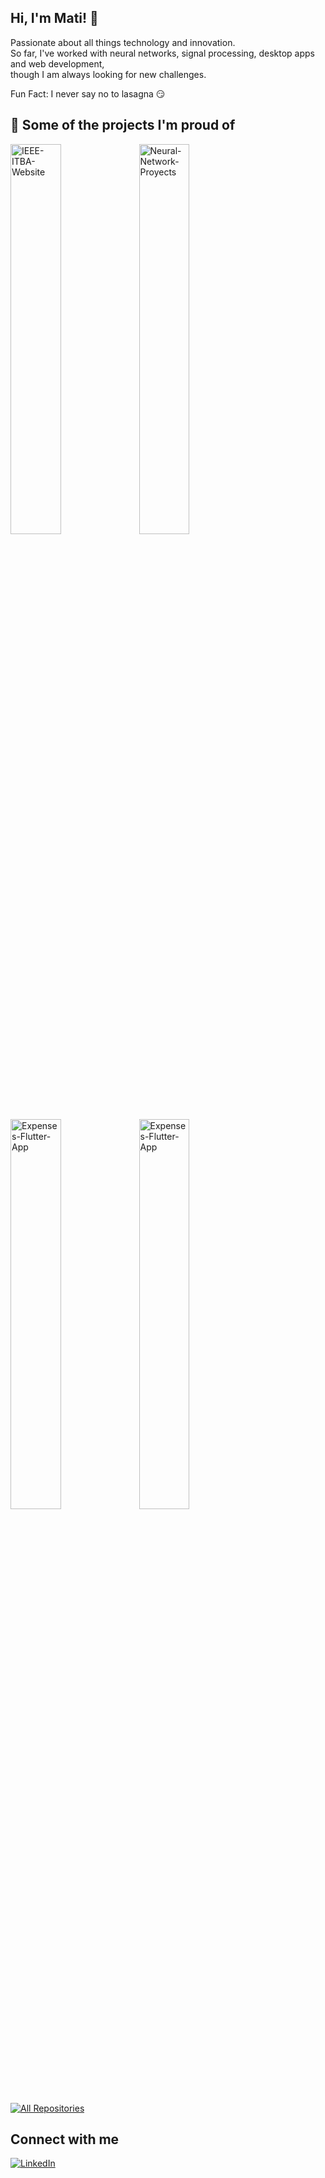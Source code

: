 ## Hi, I'm Mati! 👋

Passionate about all things technology and innovation. \
So far, I've worked with neural networks, signal processing, desktop apps and web development, \
though I am always looking for new challenges.

Fun Fact: I never say no to lasagna 😏

## 📘 Some of the projects I'm proud of
<p align="left">
    <a href="https://github.com/IEEESBITBA/IEEE-ITBA-website"><img width="40%" src="https://github-readme-stats.vercel.app/api/pin/?username=IEEESBITBA&repo=IEEE-ITBA-website&theme=algolia&icon_color=FFFFFF&hide_border=true" alt="IEEE-ITBA-Website"></a>
    <a href="https://github.com/matifrancois/Neural_Networks"><img width="40%" src="https://github-readme-stats.vercel.app/api/pin/?username=matifrancois&repo=Neural_Networks&theme=algolia&icon_color=FFFFFF&hide_border=true" alt="Neural-Network-Proyects"></a>
    <a href="https://github.com/matifrancois/Expenses-Flutter-App"><img width="40%" src="https://github-readme-stats.vercel.app/api/pin/?username=matifrancois&repo=Expenses-Flutter-App&theme=algolia&icon_color=FFFFFF&hide_border=true" alt="Expenses-Flutter-App"></a>
    <a href="https://github.com/matifrancois/Expenses-Flutter-App"><img width="40%" src="https://github-readme-stats.vercel.app/api/pin/?username=Shawarma-ASSD&repo=spatialmeetings&theme=algolia&icon_color=FFFFFF&hide_border=true" alt="Expenses-Flutter-App"></a>
</p>
<p align="left">
  <a href="https://github.com/matifrancois?tab=repositories"><img alt="All Repositories" title="All Repositories" src="https://custom-icon-badges.herokuapp.com/badge/-All%20Repos-050F2C?style=for-the-badge&logoColor=white&logo=repo"/></a>
</p>

<h2> Connect with me </h2> <a href="https://www.linkedin.com/in/matias-francois/"><img alt="LinkedIn" title="Twitter" src="https://img.shields.io/badge/-LinkedIn-blue?style=for-the-badge&logo=Linkedin&logoColor=white"/></a>
